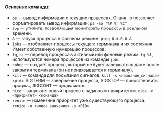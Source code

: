 #### Основные команды:

- `ps` — вывод информации о текущих процессах. Опция -o позволяет форматировать вывод информации: `ps -ao "%P %T %C"`
- `top` — утилита, позволяющая мониторить процессы в реальном времени.
- `&` — запуск процесса в фоновом режиме: `ping 0.0.0.0 &`
- `jobs` — отображает процессы текущего терминала и их состояния. Имеет собственную нумерацию процессов.
- `fg`, `bg` — перевод процесса в активный или фоновый режим. `fg %1`, используются номера процессов из команды `jobs`
- `nohup` — создаёт процесс, который не будет завершаться даже после закрытия терминала (он не привязывается к терминалу).
- `kill` — команда для посылания сигналов. `kill -s <название_сигнала> <pid>`. SIGTERM — завершение процесса, SIGSTOP — приостановить процесс, SIGCONT — продолжить.
- `nice`— запускает новый процесс с заданным приоритетом. `nice -n <приоритет> <команда>`
- `renice` — изменение приоритет уже существующего процесса. `renice -n <новое значение> -p <PID>`